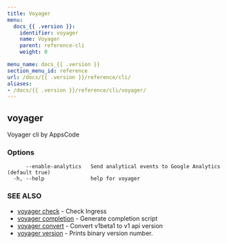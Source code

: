 ```yaml
---
title: Voyager
menu:
  docs_{{ .version }}:
    identifier: voyager
    name: Voyager
    parent: reference-cli
    weight: 0

menu_name: docs_{{ .version }}
section_menu_id: reference
url: /docs/{{ .version }}/reference/cli/
aliases:
- /docs/{{ .version }}/reference/cli/voyager/
---
```

## voyager

Voyager cli by AppsCode

### Options

```
      --enable-analytics   Send analytical events to Google Analytics (default true)
  -h, --help               help for voyager
```

### SEE ALSO

* [voyager check](/docs/reference/cli/voyager_check.md)	 - Check Ingress
* [voyager completion](/docs/reference/cli/voyager_completion.md)	 - Generate completion script
* [voyager convert](/docs/reference/cli/voyager_convert.md)	 - Convert v1beta1 to v1 api version
* [voyager version](/docs/reference/cli/voyager_version.md)	 - Prints binary version number.

